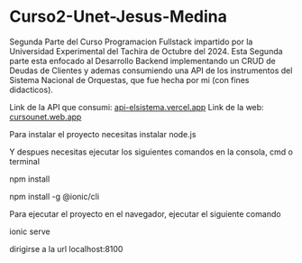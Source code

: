 # Curso2-Unet-Jesus-Medina

Segunda Parte del Curso Programacion Fullstack impartido por la Universidad Experimental del Tachira de Octubre del 2024. Esta Segunda parte esta enfocado al Desarrollo Backend implementando un CRUD de Deudas de Clientes y ademas consumiendo una API de los instrumentos del Sistema Nacional de Orquestas, que fue hecha por mi (con fines didacticos). 

Link de la API que consumi: [api-elsistema.vercel.app](https://api-elsistema.vercel.app/)
Link de la web:  [cursounet.web.app](https://cursounet.web.app/)


Para instalar el proyecto necesitas instalar node.js
 
Y despues necesitas ejecutar los siguientes comandos en la consola, cmd o terminal

npm install 

npm install -g @ionic/cli

Para ejecutar el proyecto en el navegador, ejecutar el siguiente comando

ionic serve

dirigirse a la url localhost:8100
